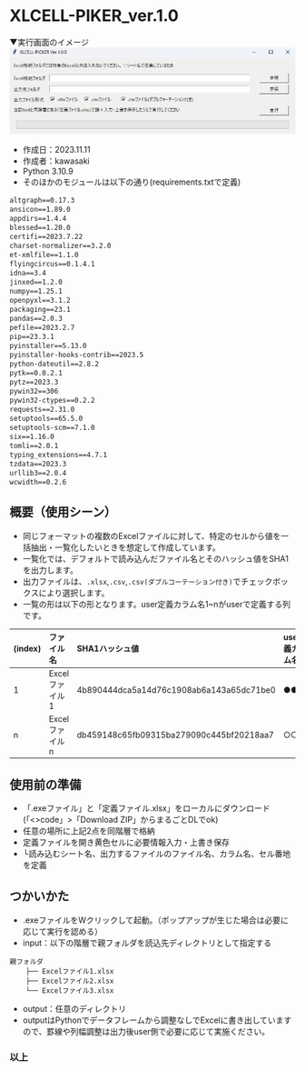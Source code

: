 # XLCELL-PIKER_ver.1.0
▼実行画面のイメージ<br>
![GUIのキャプチャv1](image/GUIのキャプチャv1.png)<br>
* 作成日：2023.11.11
* 作成者：kawasaki
* Python 3.10.9
* そのほかのモジュールは以下の通り(requirements.txtで定義)
```
altgraph==0.17.3
ansicon==1.89.0
appdirs==1.4.4
blessed==1.20.0
certifi==2023.7.22
charset-normalizer==3.2.0
et-xmlfile==1.1.0
flyingcircus==0.1.4.1
idna==3.4
jinxed==1.2.0
numpy==1.25.1
openpyxl==3.1.2
packaging==23.1
pandas==2.0.3
pefile==2023.2.7
pip==23.3.1
pyinstaller==5.13.0
pyinstaller-hooks-contrib==2023.5
python-dateutil==2.8.2
pytk==0.0.2.1
pytz==2023.3
pywin32==306
pywin32-ctypes==0.2.2
requests==2.31.0
setuptools==65.5.0
setuptools-scm==7.1.0
six==1.16.0
tomli==2.0.1
typing_extensions==4.7.1
tzdata==2023.3
urllib3==2.0.4
wcwidth==0.2.6
```

## 概要（使用シーン）
* 同じフォーマットの複数のExcelファイルに対して、特定のセルから値を一括抽出・一覧化したいときを想定して作成しています。
* 一覧化では、デフォルトで読み込んだファイル名とそのハッシュ値をSHA1を出力します。
* 出力ファイルは、```.xlsx```,```.csv```,```.csv(ダブルコーテーション付き)```でチェックボックスにより選択します。
* 一覧の形は以下の形となります。user定義カラム名1~nがuserで定義する列です。

|(index)|ファイル名|SHA1ハッシュ値|user定義カラム名1|user定義カラム名n|
|:---|:---|:---|:---|:---|
|1|Excelファイル1|4b890444dca5a14d76c1908ab6a143a65dc71be0|●●●●|■■■■|
|n|Excelファイルn|db459148c65fb09315ba279090c445bf20218aa7|○○○○|□□□□|

## 使用前の準備
* 「.exeファイル」と「定義ファイル.xlsx」をローカルにダウンロード(「<>code」>「Download ZIP」からまるごとDLでok)
* 任意の場所に上記2点を同階層で格納
* 定義ファイルを開き黄色セルに必要情報入力・上書き保存
* └読み込むシート名、出力するファイルのファイル名、カラム名、セル番地を定義

## つかいかた
* .exeファイルをWクリックして起動。（ポップアップが生じた場合は必要に応じて実行を認める）
* input：以下の階層で親フォルダを読込先ディレクトリとして指定する
```
親フォルダ
    ├── Excelファイル1.xlsx
    ├── Excelファイル2.xlsx
    └── Excelファイル3.xlsx
```
* output：任意のディレクトリ
* outputはPythonでデータフレームから調整なしでExcelに書き出していますので、罫線や列幅調整は出力後user側で必要に応じて実施ください。
  
### 以上

